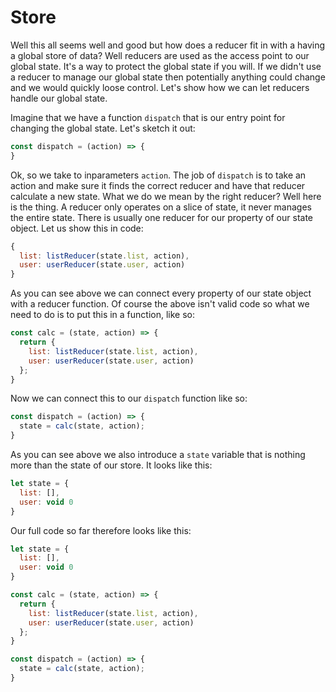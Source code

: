 # Store
Well this all seems well and good but how does a reducer fit in with a having a global store of data? Well reducers are used as the access point to our global state. It's a way to protect the global state if you will. If we didn't use a reducer to manage our global state then potentially anything could change and we would quickly loose control. Let's show how we can let reducers handle our global state.

Imagine that we have a function `dispatch` that is our entry point for changing the global state. Let's sketch it out:

```js
const dispatch = (action) => {
}
```
Ok, so we take to inparameters `action`. The job of `dispatch` is to take an action and make sure it finds the correct reducer and have that reducer calculate a new state. What we do we mean by the right reducer? Well here is the thing. A reducer only operates on a slice of state, it never manages the entire state. There is usually one reducer for our property of our state object. Let us show this in code:

```js
{
  list: listReducer(state.list, action),
  user: userReducer(state.user, action)
}
```
As you can see above we can connect every property of our state object with a reducer function. Of course the above isn't valid code so what we need to do is to put this in a function, like so:

```js
const calc = (state, action) => {
  return {
    list: listReducer(state.list, action),
    user: userReducer(state.user, action)
  };
}
```
Now we can connect this to our `dispatch` function like so:

```js
const dispatch = (action) => {
  state = calc(state, action);
} 
```
As you can see above we also introduce a `state` variable that is nothing more than the state of our store. It looks like this:

```js
let state = {
  list: [],
  user: void 0
}
```
Our full code so far therefore looks like this:

```js
let state = {
  list: [],
  user: void 0
}

const calc = (state, action) => {
  return {
    list: listReducer(state.list, action),
    user: userReducer(state.user, action)
  };
}

const dispatch = (action) => {
  state = calc(state, action);
}
```


